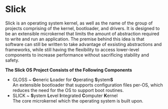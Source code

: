 # Slick
Slick is an operating system kernel, as well as the name of the group of
projects comprising of the kernel, bootloader, and drivers. It is designed to
be an extensible microkernel that limits the amount of abstraction required to
write and run an application. The premise behind this idea is that software can
still be written to take advantage of exsisting abstractions and frameworks,
while still having the flexibility to access lower-level components to increase
performance without sacrificing stability and safety.

**The Slick OS Project Consists of the Following Components**  
+ GLOSS ~ **G**eneric **L**oader for **O**perating **S**ystem**S**  
An extensible bootloader that supports configuration files per-OS, which reduces the need for the OS to support boot routines.
+ SLICK ~ **S**ystem **L**evel **I**ntegrated **C**omputer **K**ernel  
The core microkernel which the operating system is built upon.
